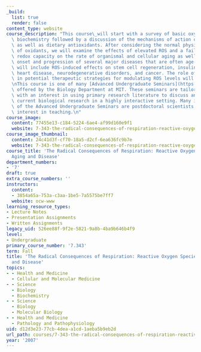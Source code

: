 ```yaml
---
_build:
  list: true
  render: false
content_type: website
course_description: "This course\_will start with a survey of basic oxygen radical\
  \ biochemistry followed by a discussion of the mechanisms of action of cellular\
  \ as well as dietary antioxidants. After considering the normal physiological roles\
  \ of oxidants, we will examine the effects of elevated ROS and a failure of cellular\
  \ redox capacity on the rate of organismal and cellular aging as well as on the\
  \ onset and progression of several major diseases that are often age-related. Topics\
  \ will include ROS-induced effects on stem cell regeneration, insulin resistance,\
  \ heart disease, neurodegenerative disorders, and cancer. The role of antioxidants\
  \ in potential therapeutic strategies for modulating ROS levels will also be discussed.\n\
  \nThis course is one of many [Advanced Undergraduate Seminars](https://biology.mit.edu/undergraduate/course_listings/advanced_undergraduate_seminars)\
  \ offered by the Biology Department at MIT. These seminars are tailored for students\
  \ with an interest in using primary research literature to discuss and learn about\
  \ current biological research in a highly interactive setting. Many instructors\
  \ of the Advanced Undergraduate Seminars are postdoctoral scientists with a strong\
  \ interest in teaching.\n"
course_image:
  content: 77455e13-c184-5224-6ae4-af99d160e9f1
  website: 7-343-the-radical-consequences-of-respiration-reactive-oxygen-species-in-aging-and-disease-fall-2007
course_image_thumbnail:
  content: 24c41d3f-cf70-18a5-d2cf-6ea636fc9b7e
  website: 7-343-the-radical-consequences-of-respiration-reactive-oxygen-species-in-aging-and-disease-fall-2007
course_title: 'The Radical Consequences of Respiration: Reactive Oxygen Species in
  Aging and Disease'
department_numbers:
- '7'
draft: true
extra_course_numbers: ''
instructors:
  content:
  - 3854a65a-753a-c3aa-1be5-7a5575be7ff7
  website: ocw-www
learning_resource_types:
- Lecture Notes
- Presentation Assignments
- Written Assignments
legacy_uid: 526ee88f-9f2e-5821-9a8b-4ba9b646b4f9
level:
- Undergraduate
primary_course_number: '7.343'
term: Fall
title: 'The Radical Consequences of Respiration: Reactive Oxygen Species in Aging
  and Disease'
topics:
- - Health and Medicine
  - Cellular and Molecular Medicine
- - Science
  - Biology
  - Biochemistry
- - Science
  - Biology
  - Molecular Biology
- - Health and Medicine
  - Pathology and Pathophysiology
uid: d12d3e23-77cb-4dea-a1cd-1aeba5b9eb2d
url_path: courses/7-343-the-radical-consequences-of-respiration-reactive-oxygen-species-in-aging-and-disease-fall-2007
year: '2007'
---
```

